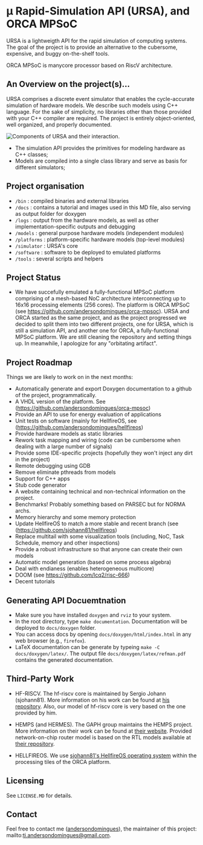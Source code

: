 # &#181; Rapid-Simulation API (URSA), and ORCA MPSoC

URSA is a lightweigth API for the rapid simulation of computing systems. The goal of the project is to provide an alternative to the cubersome, expensive, and buggy on-the-shelf tools. 

ORCA MPSoC is manycore processor based on RiscV architecture. 

## An Overview on the project(s)...

URSA comprises a discrete event simulator that enables the cycle-accurate simulation of hardware models. We describe such models using C++ language. For the sake of simplicity, no libraries other than those provided with your C++ compiler are required. The project is entirely object-oriented, well organized, and properly documented. 

![Components of URSA and their interaction.](https://raw.githubusercontent.com/andersondomingues/ursa/stable/docs/URSA.png?raw=true)

- The simulation API provides the primitives for modeling hardware as C++ classes;
- Models are compiled into a single class library and serve as basis for different simulators;

## Project organisation

- ``/bin`` : compiled binaries and external libraries
- ``/docs`` : contains a tutorial and images used in this MD file, also serving as output folder for doxygen
- ``/logs`` : output from the hardware models, as well as other implementation-specific outputs and debugging
- ``/models`` : general purpose hardware models (independent modules)
- ``/platforms`` : platform-specific hardware models (top-level modules)
- ``/simulator`` : URSA's core
- ``/software`` : software to be deployed to emulated platforms
- ``/tools`` : several scripts and helpers

## Project Status

- We have succefully emulated a fully-functional MPSoC platform comprising of a mesh-based NoC architecture interconnecting up to 16x16 processing elements (256 cores). The platform is ORCA MPSoC (see https://github.com/andersondomingues/orca-mpsoc). URSA and ORCA started as the same project, and as the project progressed we decided to split them into two different projects, one for URSA, which is still a simulation API, and another one for ORCA, a fully-functional MPSoC platform. We are still cleaning the repository and setting things up. In meanwhile, I apologize for any "orbitating artifact".

## Project Roadmap

Things we are likely to work on in the next months:

- Automatically generate and export Doxygen documentation to a github of the project, programmatically.
- A VHDL version of the platform. See (https://github.com/andersondomingues/orca-mpsoc)
- Provide an API to use for energy evaluation of applications
- Unit tests on software (mainly for HellfireOS, see (https://github.com/andersondomingues/hellfireos)
- Provide hardware models as static libraries
- Rework task mapping and wiring (code can be cumbersome when dealing with a large number of signals)
- Provide some IDE-specific projects (hopefully they won't inject any dirt in the project)
- Remote debugging using GDB
- Remove eliminate pthreads from models
- Support for C++ apps 
- Stub code generator 
- A website containing technical and non-technical information on the project.
- Benchmarks! Probably something based on PARSEC but for NORMA archs.
- Memory hierarchy and some memory protection
- Update HellfireOS to match a more stable and recent branch (see (https://github.com/sjohann81/hellfireos)
- Replace multitail with some visualization tools (including, NoC, Task Schedule, memory and other inspections)
- Provide a robust infrastructure so that anyone can create their own models
- Automatic model generation (based on some process algebra)
- Deal with endianess (enables heterogeneous multicore)
- DOOM (see https://github.com/lcq2/risc-666)
- Decent tutorials 

## Generating API Docuemtnation

- Make sure you have installed ``doxygen`` and ``rviz`` to your system.
- In the root directory, type ``make documentation``. Documentation will be deployed to ``docs/doxygen`` folder.
- You can access docs by opening ``docs/doxygen/html/index.html`` in any web browser (e.g., ``firefox``).
- LaTeX documentation can be generate by  typeing ``make -C docs/doxygen/latex/``. The output file ``docs/doxygen/latex/refman.pdf`` contains the generated documentation. 

## Third-Party Work

- HF-RISCV. The hf-riscv core is maintained by Sergio Johann (sjohann81). More information on his work can be found at [his repository](https://github.com/sjohann81). Also, our model of hf-riscv core is very based on the one provided by him. 

- HEMPS (and HERMES). The GAPH group maintains the HEMPS project. More information on their work can be found at [their website](http://www.inf.pucrs.br/hemps/getting_started.html). Provided network-on-chip router model is based on the RTL models available at [their repository](https://github.com/GaphGroup/hemps). 

- HELLFIREOS. We use [sjohann81's HellfireOS operating system](https://github.com/sjohann81) within the processing tiles of the ORCA platform. 

## Licensing

See ``LICENSE.MD`` for details. 

## Contact

Feel free to contact me ([andersondomingues](https://github.com/andersondomingues)), the maintainer of this project: mailto:ti.andersondomingues@gmail.com.
